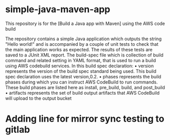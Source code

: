 # simple-java-maven-app

This repository is for the
[Build a Java app with Maven] using the AWS code build

The repository contains a simple Java application which outputs the string
"Hello world!" and is accompanied by a couple of unit tests to check that the
main application works as expected. The results of these tests are saved to a
JUnit XML report.
The build-spec file which is collection of build command and related setting in YAML format, that is used to run a build using AWS codebuild services.
In this build spec declaration:
•	version represents the version of the build spec standard being used. This build spec declaration uses the latest version,0.2.
•	phases represents the build phases during which you can instruct AWS CodeBuild to run commands. These build phases are listed here as install, pre_build, build, and post_build
•	artifacts represents the set of build output artifacts that AWS CodeBuild will upload to the output bucket


# Adding line for mirror sync testing to gitlab
